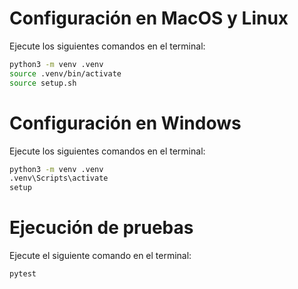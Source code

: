 # Configuración en MacOS y Linux

Ejecute los siguientes comandos en el terminal:

```bash
python3 -m venv .venv
source .venv/bin/activate
source setup.sh
```

# Configuración en Windows

Ejecute los siguientes comandos en el terminal:

```bash
python3 -m venv .venv   
.venv\Scripts\activate
setup
```

# Ejecución de pruebas

Ejecute el siguiente comando en el terminal:

```bash
pytest
```


